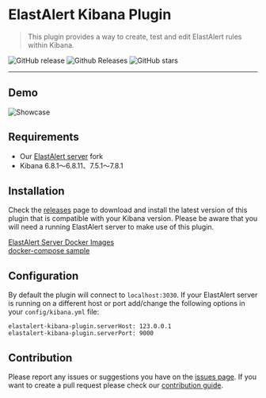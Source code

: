 # ElastAlert Kibana Plugin

> This plugin provides a way to create, test and edit ElastAlert rules within Kibana.

![GitHub release](https://img.shields.io/github/release/nsano-rururu/elastalert-kibana-plugin.svg)
![Github Releases](https://img.shields.io/github/downloads/nsano-rururu/elastalert-kibana-plugin/total.svg)
![GitHub stars](https://img.shields.io/github/stars/nsano-rururu/elastalert-kibana-plugin.svg?style=social&label=Stars)

---

## Demo
![Showcase](showcase.gif)

## Requirements
- Our [ElastAlert server](https://github.com/bitsensor/elastalert) fork
- Kibana 6.8.1～6.8.11、7.5.1～7.8.1

## Installation
Check the [releases](https://github.com/nsano-rururu/elastalert-kibana-plugin/releases) page to download and install the latest version of this plugin that is compatible with your Kibana version. Please be aware that you will need a running ElastAlert server to make use of this plugin.

[ElastAlert Server Docker Images](https://github.com/nsano-rururu/elastalert-kibana-plugin/wiki/ElastAlert-Server-Docker-Images)<br>
[docker-compose sample](https://github.com/nsano-rururu/elastalert-kibana-plugin/wiki/docker-compose-sample)

## Configuration
By default the plugin will connect to `localhost:3030`. If your ElastAlert server is running on a different host or port add/change the following options in your `config/kibana.yml` file: 

```
elastalert-kibana-plugin.serverHost: 123.0.0.1
elastalert-kibana-plugin.serverPort: 9000
```

## Contribution
Please report any issues or suggestions you have on the [issues page](https://github.com/nsano-rururu/elastalert-kibana-plugin/issues). If you want to create a pull request please check our [contribution guide](CONTRIBUTING.md).
